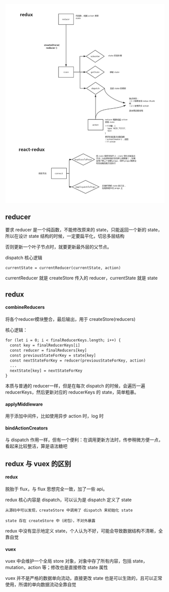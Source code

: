 <img src="https://github.com/HanLess/react-analysis/blob/master/img/redux%26react-redux.png" />

## reducer

要求 reducer 是一个纯函数，不能修改原来的 state，只能返回一个新的 state，所以在设计 state 结构的时候，一定要扁平化，切忌多层结构

否则更新一个叶子节点时，就要更新最外层的父节点。

dispatch 核心逻辑

```
currentState = currentReducer(currentState, action)
```

currentReducer 就是 createStore 传入的 reducer，currentState 就是 state

## redux

#### combineReducers

将各个reducer模块整合，最后输出，用于 createStore(reducers)

核心逻辑：

```
for (let i = 0; i < finalReducerKeys.length; i++) {
  const key = finalReducerKeys[i]
  const reducer = finalReducers[key]
  const previousStateForKey = state[key]
  const nextStateForKey = reducer(previousStateForKey, action)
  ...
  nextState[key] = nextStateForKey
}
```

本质与普通的 reducer一样，但是在每次 dispatch 的时候，会遍历一遍 reducerKeys，然后更新对应的 reducerKeys 的 state，简单粗暴。

#### applyMiddleware

用于添加中间件，比如使用异步 action 时，log 时

#### bindActionCreators

与 dispatch 作用一样，但有一个便利：在调用更新方法时，传参稍微方便一点，看起来比较整洁，算是语法糖吧

## redux 与 vuex 的区别

#### redux

脱胎于 flux，与 flux 思想完全一致，加了一些 api。

redux 核心内容是 dispatch，可以认为是 dispatch 定义了 state

```
从源码中可以发现，createStore 中调用了 dispatch 来初始化 state

state 存在 createStore 中（闭包），不对外暴露
```

redux 中没有显示地定义 state，个人认为不好，可能会导致数据结构不清晰，全靠自觉

#### vuex

vuex 中会维护一个全局 store 对象，对象中存了所有内容，包括 state，mutation，action 等；修改也是直接修改 state 属性

vuex 并不是严格的数据单向流动，直接更改 state 也是可以生效的，且可以正常使用，所谓的单向数据流动全靠自觉


